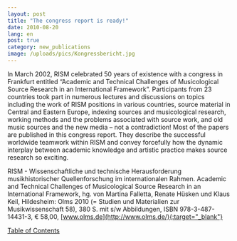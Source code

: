 ```yaml
---
layout: post
title: "The congress report is ready!"
date: 2010-08-20
lang: en
post: true
category: new_publications
image: /uploads/pics/Kongressbericht.jpg
---
```



In March 2002, RISM celebrated 50 years of existence with a congress in Frankfurt entitled “Academic and Technical Challenges of Musicological Source Research in an International Framework”. Participants from 23 countries took part in numerous lectures and discussions on topics including the work of RISM positions in various countries, source material in Central and Eastern Europe, indexing sources and musicological research, working methods and the problems associated with source work, and old music sources and the new media – not a contradiction! Most of the papers are published in this congress report. They describe the successful worldwide teamwork within RISM and convey forcefully how the dynamic interplay between academic knowledge and artistic practice makes source research so exciting.

RISM - Wissenschaftliche und technische Herausforderung musikhistorischer Quellenforschung im internationalen Rahmen. Academic and Technical Challenges of Musicological Source Research in an International Framework, hg. von Martina Falletta, Renate Hüsken und Klaus Keil, Hildesheim: Olms 2010 (= Studien und Materialien zur Musikwissenschaft 58), 380 S. mit s/w Abbildungen, ISBN 978-3-487-14431-3, € 58,00, [www.olms.de](http://www.olms.de/){:target="_blank"}

[Table of Contents](/fileadmin/content/site-content/Inhaltsverzeichnis_FERTIG_2009-12-03.pdf "Initiates file download")